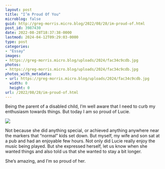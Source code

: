 ```yaml
---
layout: post
title: "I’m Proud Of You"
microblog: false
guid: http://greg-morris.micro.blog/2022/08/28/im-proud-of.html
post_id: 3987430
date: 2022-08-28T18:37:38-0000
lastmod: 2024-04-12T09:29:03-0000
type: post
categories:
- "Essay"
images:
- https://greg-morris.micro.blog/uploads/2024/fac34c9cdb.jpg
photos:
- https://greg-morris.micro.blog/uploads/2024/fac34c9cdb.jpg
photos_with_metadata:
- url: https://greg-morris.micro.blog/uploads/2024/fac34c9cdb.jpg
  width: 0
  height: 0
url: /2022/08/28/im-proud-of.html
---
```

Being the parent of a disabled child, I’m well aware that I need to curb my enthusiasm towards things. But today I am so proud of Lucie. 

![](https://greg-morris.micro.blog/uploads/2024/fac34c9cdb.jpg)

Not because she did anything special, or achieved anything anywhere near the markers that “normal” kids set down. But myself, my wife and son sat at a pub and had an enjoyable few hours. Not only did Lucie really enjoy the music being played. But she expressed herself, let us know when she wanted things and also told us that she wanted to stay a bit longer. 

She’s amazing, and I’m so proud of her. 
